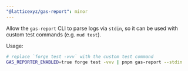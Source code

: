 ```yaml
---
"@latticexyz/gas-report": minor
---
```


Allow the `gas-report` CLI to parse logs via `stdin`, so it can be used with custom test commands (e.g. `mud test`).

Usage:

```sh
# replace `forge test -vvv` with the custom test command
GAS_REPORTER_ENABLED=true forge test -vvv | pnpm gas-report --stdin
```

